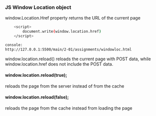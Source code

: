 ### JS Window Location object 
window.Location.Href property returns the URL of the current page 

```bash 
    <script>
        document.write(window.location.href)
    </script>

console:
http://127.0.0.1:5500/main/2-01/assignments/windowloc.html
```
window.location.reload() reloads the current page with POST data, while window.location.href does not include the POST data.

#### window.location.reload(true); 
reloads the page from the server instead of from the cache

#### window.location.reload(false); 
reloads the page from the cache instead from loading the page 



